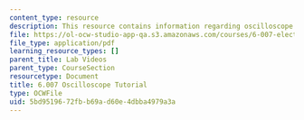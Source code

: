 ```yaml
---
content_type: resource
description: This resource contains information regarding oscilloscope tutorial.
file: https://ol-ocw-studio-app-qa.s3.amazonaws.com/courses/6-007-electromagnetic-energy-from-motors-to-lasers-spring-2011/5bd9519672fbb69ad60e4dbba4979a3a_MIT6_007S11_lab1_scope.pdf
file_type: application/pdf
learning_resource_types: []
parent_title: Lab Videos
parent_type: CourseSection
resourcetype: Document
title: 6.007 Oscilloscope Tutorial
type: OCWFile
uid: 5bd95196-72fb-b69a-d60e-4dbba4979a3a
---
```

